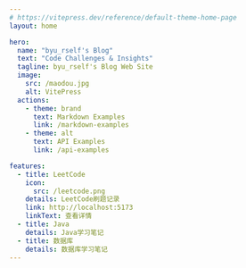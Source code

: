 ```yaml
---
# https://vitepress.dev/reference/default-theme-home-page
layout: home

hero:
  name: "byu_rself's Blog"
  text: "Code Challenges & Insights"
  tagline: byu_rself's Blog Web Site
  image:
    src: /maodou.jpg
    alt: VitePress
  actions:
    - theme: brand
      text: Markdown Examples
      link: /markdown-examples
    - theme: alt
      text: API Examples
      link: /api-examples

features:
  - title: LeetCode
    icon:
      src: /leetcode.png
    details: LeetCode刷题记录
    link: http://localhost:5173
    linkText: 查看详情
  - title: Java
    details: Java学习笔记
  - title: 数据库
    details: 数据库学习笔记
---
```


